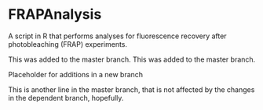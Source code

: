 # FRAPAnalysis
A script in R that performs analyses for fluorescence recovery after photobleaching (FRAP) experiments.

This was added to the master branch.
This was added to the master branch.


<div>Placeholder for additions in a new branch</div>


This is another line in the master branch, that is not affected by the changes in the dependent branch, hopefully.


